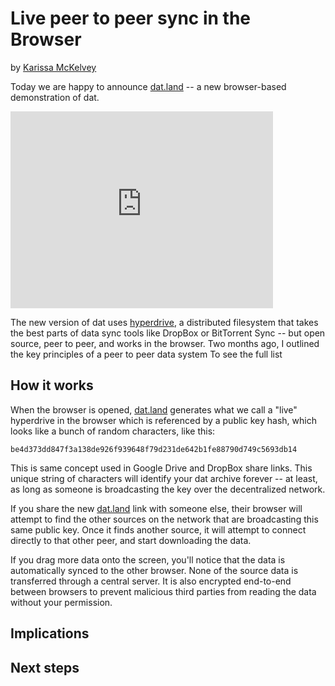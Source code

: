 # Live peer to peer sync in the Browser
by [Karissa McKelvey](http://karissa.github.io)

Today we are happy to announce [dat.land](http://dat.land) -- a new browser-based demonstration of dat.

<iframe width="420" height="315" src="https://www.youtube.com/embed/w9er-XcZLCU" frameborder="0" allowfullscreen></iframe>

The new version of dat uses [hyperdrive](http://github.com/mafintosh/hyperdrive), a distributed filesystem that takes the best parts of data sync tools like DropBox or BitTorrent Sync -- but open source, peer to peer, and works in the browser. Two months ago, I outlined the key principles of a peer to peer data system To see the full list

## How it works

When the browser is opened, [dat.land](http://dat.land) generates what we call a "live" hyperdrive in the browser which is referenced by a public key hash, which looks like a bunch of random characters, like this:

```
be4d373dd847f3a138de926f939648f79d231de642b1fe88790d749c5693db14
```

This is same concept used in Google Drive and DropBox share links. This unique string of characters will identify your dat archive forever -- at least, as long as someone is broadcasting the key over the decentralized network.

If you share the new [dat.land](http://dat.land) link with someone else, their browser will attempt to find the other sources on the network that are broadcasting this same public key. Once it finds another source, it will attempt to connect directly to that other peer, and start downloading the data.

If you drag more data onto the screen, you'll notice that the data is automatically synced to the other browser. None of the source data is transferred through a central server. It is also encrypted end-to-end between browsers to prevent malicious third parties from reading the data without your permission.

## Implications

## Next steps

